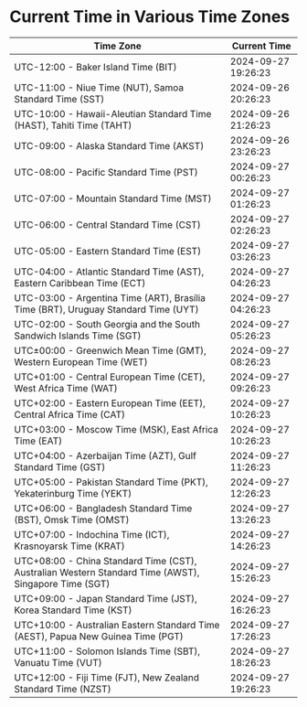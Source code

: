 # Current Time in Various Time Zones

| Time Zone | Current Time |
|-----------|--------------|
| UTC-12:00 - Baker Island Time (BIT) | 2024-09-27 19:26:23 |
| UTC-11:00 - Niue Time (NUT), Samoa Standard Time (SST) | 2024-09-26 20:26:23 |
| UTC-10:00 - Hawaii-Aleutian Standard Time (HAST), Tahiti Time (TAHT) | 2024-09-26 21:26:23 |
| UTC-09:00 - Alaska Standard Time (AKST) | 2024-09-26 23:26:23 |
| UTC-08:00 - Pacific Standard Time (PST) | 2024-09-27 00:26:23 |
| UTC-07:00 - Mountain Standard Time (MST) | 2024-09-27 01:26:23 |
| UTC-06:00 - Central Standard Time (CST) | 2024-09-27 02:26:23 |
| UTC-05:00 - Eastern Standard Time (EST) | 2024-09-27 03:26:23 |
| UTC-04:00 - Atlantic Standard Time (AST), Eastern Caribbean Time (ECT) | 2024-09-27 04:26:23 |
| UTC-03:00 - Argentina Time (ART), Brasília Time (BRT), Uruguay Standard Time (UYT) | 2024-09-27 04:26:23 |
| UTC-02:00 - South Georgia and the South Sandwich Islands Time (SGT) | 2024-09-27 05:26:23 |
| UTC±00:00 - Greenwich Mean Time (GMT), Western European Time (WET) | 2024-09-27 08:26:23 |
| UTC+01:00 - Central European Time (CET), West Africa Time (WAT) | 2024-09-27 09:26:23 |
| UTC+02:00 - Eastern European Time (EET), Central Africa Time (CAT) | 2024-09-27 10:26:23 |
| UTC+03:00 - Moscow Time (MSK), East Africa Time (EAT) | 2024-09-27 10:26:23 |
| UTC+04:00 - Azerbaijan Time (AZT), Gulf Standard Time (GST) | 2024-09-27 11:26:23 |
| UTC+05:00 - Pakistan Standard Time (PKT), Yekaterinburg Time (YEKT) | 2024-09-27 12:26:23 |
| UTC+06:00 - Bangladesh Standard Time (BST), Omsk Time (OMST) | 2024-09-27 13:26:23 |
| UTC+07:00 - Indochina Time (ICT), Krasnoyarsk Time (KRAT) | 2024-09-27 14:26:23 |
| UTC+08:00 - China Standard Time (CST), Australian Western Standard Time (AWST), Singapore Time (SGT) | 2024-09-27 15:26:23 |
| UTC+09:00 - Japan Standard Time (JST), Korea Standard Time (KST) | 2024-09-27 16:26:23 |
| UTC+10:00 - Australian Eastern Standard Time (AEST), Papua New Guinea Time (PGT) | 2024-09-27 17:26:23 |
| UTC+11:00 - Solomon Islands Time (SBT), Vanuatu Time (VUT) | 2024-09-27 18:26:23 |
| UTC+12:00 - Fiji Time (FJT), New Zealand Standard Time (NZST) | 2024-09-27 19:26:23 |
